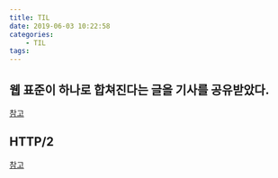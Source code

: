 ```yaml
---
title: TIL
date: 2019-06-03 10:22:58
categories:
    - TIL
tags:
---
```


## 웹 표준이 하나로 합쳐진다는 글을 기사를 공유받았다.
[참고](https://m.zdnet.co.kr/news_view.asp?article_id=20190531184644)

## HTTP/2
[참고](https://www.popit.kr/%EB%82%98%EB%A7%8C-%EB%AA%A8%EB%A5%B4%EA%B3%A0-%EC%9E%88%EB%8D%98-http2/)